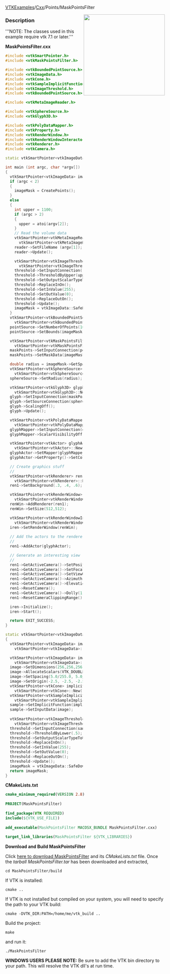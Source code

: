[VTKExamples](/index/)/[Cxx](/Cxx)/Points/MaskPointsFilter

<img align="right" src="https://github.com/lorensen/VTKExamples/blob/gh-pages/Testing/Baseline/Points/TestMaskPointsFilter.png?raw=true" width="256" />

### Description
'''NOTE: The classes used in this example require vtk 7.1 or later.'''

**MaskPointsFilter.cxx**
```c++
#include <vtkSmartPointer.h>
#include <vtkMaskPointsFilter.h>

#include <vtkBoundedPointSource.h>
#include <vtkImageData.h>
#include <vtkCone.h>
#include <vtkSampleImplicitFunctionFilter.h>
#include <vtkImageThreshold.h>
#include <vtkBoundedPointSource.h>

#include <vtkMetaImageReader.h>

#include <vtkSphereSource.h>
#include <vtkGlyph3D.h>

#include <vtkPolyDataMapper.h>
#include <vtkProperty.h>
#include <vtkRenderWindow.h>
#include <vtkRenderWindowInteractor.h>
#include <vtkRenderer.h>
#include <vtkCamera.h>

static vtkSmartPointer<vtkImageData> CreatePoints();

int main (int argc, char *argv[])
{
  vtkSmartPointer<vtkImageData> imageMask;
  if (argc < 2)
  {
    imageMask = CreatePoints();
  }
  else
  {
    int upper = 1100;
    if (argc > 2)
    {
      upper = atoi(argv[2]);
    }
    // Read the volume data
    vtkSmartPointer<vtkMetaImageReader> reader =
      vtkSmartPointer<vtkMetaImageReader>::New();
    reader->SetFileName (argv[1]);
    reader->Update();

    vtkSmartPointer<vtkImageThreshold> threshold =
      vtkSmartPointer<vtkImageThreshold>::New();
    threshold->SetInputConnection(reader->GetOutputPort());
    threshold->ThresholdByUpper(upper);
    threshold->SetOutputScalarTypeToUnsignedChar();
    threshold->ReplaceInOn();
    threshold->SetInValue(255);
    threshold->SetOutValue(0);
    threshold->ReplaceOutOn();
    threshold->Update();
    imageMask = vtkImageData::SafeDownCast(threshold->GetOutput());
  }
  vtkSmartPointer<vtkBoundedPointSource> pointSource =
    vtkSmartPointer<vtkBoundedPointSource>::New();
  pointSource->SetNumberOfPoints(100000);
  pointSource->SetBounds(imageMask->GetBounds());

  vtkSmartPointer<vtkMaskPointsFilter> maskPoints =
    vtkSmartPointer<vtkMaskPointsFilter>::New();
  maskPoints->SetInputConnection(pointSource->GetOutputPort());
  maskPoints->SetMaskData(imageMask);

  double radius = imageMask->GetSpacing()[0] * 4.0;
  vtkSmartPointer<vtkSphereSource> sphereSource =
    vtkSmartPointer<vtkSphereSource>::New();
  sphereSource->SetRadius(radius);

  vtkSmartPointer<vtkGlyph3D> glyph =
    vtkSmartPointer<vtkGlyph3D>::New();
  glyph->SetInputConnection(maskPoints->GetOutputPort());
  glyph->SetSourceConnection(sphereSource->GetOutputPort());
  glyph->ScalingOff();
  glyph->Update();

  vtkSmartPointer<vtkPolyDataMapper> glyphMapper =
    vtkSmartPointer<vtkPolyDataMapper>::New();
  glyphMapper->SetInputConnection(glyph->GetOutputPort());
  glyphMapper->ScalarVisibilityOff();

  vtkSmartPointer<vtkActor> glyphActor =
    vtkSmartPointer<vtkActor>::New();
  glyphActor->SetMapper(glyphMapper);
  glyphActor->GetProperty()->SetColor(0.8900, 0.8100, 0.3400);

  // Create graphics stuff
  //
  vtkSmartPointer<vtkRenderer> ren1 =
    vtkSmartPointer<vtkRenderer>::New();
  ren1->SetBackground(.3, .4, .6);

  vtkSmartPointer<vtkRenderWindow> renWin =
    vtkSmartPointer<vtkRenderWindow>::New();
  renWin->AddRenderer(ren1);
  renWin->SetSize(512,512);

  vtkSmartPointer<vtkRenderWindowInteractor> iren =
    vtkSmartPointer<vtkRenderWindowInteractor>::New();
  iren->SetRenderWindow(renWin);
  
  // Add the actors to the renderer, set the background and size
  //
  ren1->AddActor(glyphActor);

  // Generate an interesting view
  //
  ren1->GetActiveCamera()->SetPosition (1, 0, 0);
  ren1->GetActiveCamera()->SetFocalPoint (0, 1, 0);
  ren1->GetActiveCamera()->SetViewUp (0, 0, -1);
  ren1->GetActiveCamera()->Azimuth(30);
  ren1->GetActiveCamera()->Elevation(30);
  ren1->ResetCamera();
  ren1->GetActiveCamera()->Dolly(1.0);
  ren1->ResetCameraClippingRange();

  iren->Initialize();
  iren->Start();

  return EXIT_SUCCESS;
}

static vtkSmartPointer<vtkImageData> CreatePoints()
{
  vtkSmartPointer<vtkImageData> imageMask =
    vtkSmartPointer<vtkImageData>::New();

  vtkSmartPointer<vtkImageData> image =
    vtkSmartPointer<vtkImageData>::New();
  image->SetDimensions(256,256,256);
  image->AllocateScalars(VTK_DOUBLE,1);
  image->SetSpacing(5.0/255.0, 5.0/255.0, 5.0/255.0);
  image->SetOrigin(-2.5, -2.5, -2.5);
  vtkSmartPointer<vtkCone> implicitFunction =
    vtkSmartPointer<vtkCone>::New();
  vtkSmartPointer<vtkSampleImplicitFunctionFilter> sample = 
    vtkSmartPointer<vtkSampleImplicitFunctionFilter>::New();
  sample->SetImplicitFunction(implicitFunction);
  sample->SetInputData(image);
  
  vtkSmartPointer<vtkImageThreshold> threshold =
    vtkSmartPointer<vtkImageThreshold>::New();
  threshold->SetInputConnection(sample->GetOutputPort());
  threshold->ThresholdByLower(.5);
  threshold->SetOutputScalarTypeToUnsignedChar();
  threshold->ReplaceInOn();
  threshold->SetInValue(255);
  threshold->SetOutValue(0);
  threshold->ReplaceOutOn();
  threshold->Update();
  imageMask = vtkImageData::SafeDownCast(threshold->GetOutput());
  return imageMask;
}
```
**CMakeLists.txt**
```cmake
cmake_minimum_required(VERSION 2.8)
 
PROJECT(MaskPointsFilter)
 
find_package(VTK REQUIRED)
include(${VTK_USE_FILE})
 
add_executable(MaskPointsFilter MACOSX_BUNDLE MaskPointsFilter.cxx)
 
target_link_libraries(MaskPointsFilter ${VTK_LIBRARIES})
```

**Download and Build MaskPointsFilter**

Click [here to download MaskPointsFilter](https://github.com/lorensen/VTKWikiExamplesTarballs/raw/master/MaskPointsFilter.tar) and its *CMakeLists.txt* file.
Once the *tarball MaskPointsFilter.tar* has been downloaded and extracted,
```
cd MaskPointsFilter/build 
```
If VTK is installed:
```
cmake ..
```
If VTK is not installed but compiled on your system, you will need to specify the path to your VTK build:
```
cmake -DVTK_DIR:PATH=/home/me/vtk_build ..
```
Build the project:
```
make
```
and run it:
```
./MaskPointsFilter
```
**WINDOWS USERS PLEASE NOTE:** Be sure to add the VTK bin directory to your path. This will resolve the VTK dll's at run time.

